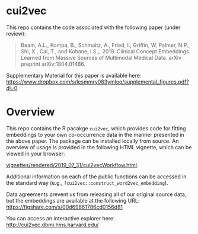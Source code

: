 # cui2vec

This repo contains the code associated with the following paper (under review):

> Beam, A.L., Kompa, B., Schmaltz, A., Fried, I., Griffin, W, Palmer, N.P., Shi, X., Cai, T., and Kohane, I.S.,, 2019. Clinical Concept Embeddings Learned from Massive Sources of Multimodal Medical Data. arXiv preprint arXiv:1804.01486.

Supplementary Material for this paper is available here: https://www.dropbox.com/s/lesmmry083ymloo/supplemental_figures.pdf?dl=0

# Overview

This repo contains the R pacakge `cui2vec`, which provides code for fitting embeddings to your own co-occurrence data in the manner presented in the above paper. The package can be installed locally from source. An overview of usage is provided in the following HTML vignette, which can be viewed in your browser:

[vignettes/rendered/2019_07_31/cui2vecWorkflow.html](vignettes/rendered/2019_07_31/cui2vecWorkflow.html).

Additional information on each of the public functions can be accessed in the standard way (e.g., ```?cui2vec::construct_word2vec_embedding```).

Data agreements prevent us from releasing all of our original source data, but the embeddings are available at the following URL: https://figshare.com/s/00d69861786cd0156d81

You can access an interactive explorer here: http://cui2vec.dbmi.hms.harvard.edu/
